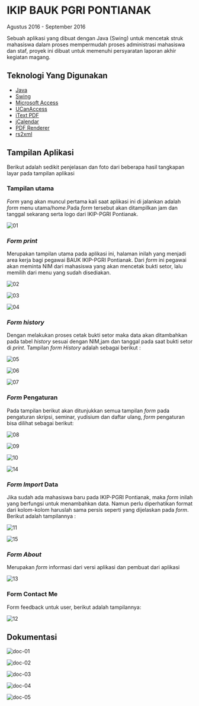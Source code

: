 # IKIP BAUK PGRI PONTIANAK

Agustus 2016 - September 2016

Sebuah aplikasi yang dibuat dengan Java (Swing) untuk mencetak struk mahasiswa dalam proses mempermudah proses administrasi mahasiswa dan staf, proyek ini dibuat untuk memenuhi persyaratan laporan akhir kegiatan magang.

## Teknologi Yang Digunakan

- [Java](https://www.java.com/)
- [Swing](https://docs.oracle.com/javase%2F7%2Fdocs%2Fapi%2F%2F/javax/swing/package-summary.html)
- [Microsoft Access](https://www.microsoft.com/id-id/microsoft-365/access)
- [UCanAccess](https://ucanaccess.sourceforge.net/site.html)
- [iText PDF](https://itextpdf.com/)
- [jCalendar](https://toedter.com/jcalendar/)
- [PDF Renderer](https://github.com/katjas/PDFrenderer)
- [rs2xml](https://sourceforge.net/projects/finalangelsanddemons/files/rs2xml.jar/download)

## Tampilan Aplikasi

Berikut adalah sedikit penjelasan dan foto dari beberapa hasil tangkapan layar pada tampilan aplikasi

### Tampilan utama

_Form_ yang akan muncul pertama kali saat aplikasi ini di jalankan adalah _form_ menu utama/_home_.Pada _form_ tersebut akan ditampilkan jam dan tanggal sekarang serta logo dari IKIP-PGRI Pontianak.

![01](https://raw.githubusercontent.com/cacing69/cacing69.github.io/master/media/images/projects/001/01.png "image 01")

### _Form print_

Merupakan tampilan utama pada aplikasi ini, halaman inilah yang menjadi area kerja bagi pegawai BAUK IKIP-PGRI Pontianak. Dari _form_ ini pegawai akan meminta NIM dari mahasiswa yang akan mencetak bukti setor, lalu memilih dari menu yang sudah disediakan.

![02](https://raw.githubusercontent.com/cacing69/cacing69.github.io/master/media/images/projects/001/02.png "image 02")

![03](https://raw.githubusercontent.com/cacing69/cacing69.github.io/master/media/images/projects/001/03.png "image 03")

![04](https://raw.githubusercontent.com/cacing69/cacing69.github.io/master/media/images/projects/001/04.jpg "image 04")

### _Form history_

Dengan melakukan proses cetak bukti setor maka data akan ditambahkan pada tabel _history_ sesuai dengan NIM,jam dan tanggal pada saat bukti setor di _print_. Tampilan _form History_ adalah sebagai berikut :

![05](https://raw.githubusercontent.com/cacing69/cacing69.github.io/master/media/images/projects/001/05.png "image 05")

![06](https://raw.githubusercontent.com/cacing69/cacing69.github.io/master/media/images/projects/001/06.png "image 06")

![07](https://raw.githubusercontent.com/cacing69/cacing69.github.io/master/media/images/projects/001/07.png "image 07")

### _Form_ Pengaturan

Pada tampilan berikut akan ditunjukkan semua tampilan _form_ pada pengaturan skripsi, seminar, yudisium dan daftar ulang, _form_ pengaturan bisa dilihat sebagai berikut:

![08](https://raw.githubusercontent.com/cacing69/cacing69.github.io/master/media/images/projects/001/08.png "image 08")

![09](https://raw.githubusercontent.com/cacing69/cacing69.github.io/master/media/images/projects/001/09.png "image 09")

![10](https://raw.githubusercontent.com/cacing69/cacing69.github.io/master/media/images/projects/001/10.png "image 10")

![14](https://raw.githubusercontent.com/cacing69/cacing69.github.io/master/media/images/projects/001/14.png "image 14")

### _Form Import_ Data

Jika sudah ada mahasiswa baru pada IKIP-PGRI Pontianak, maka _form_ inilah yang berfungsi untuk menambahkan data. Namun perlu diperhatikan format dari kolom-kolom haruslah sama persis seperti yang dijelaskan pada _form_. Berikut adalah tampilannya :

![11](https://raw.githubusercontent.com/cacing69/cacing69.github.io/master/media/images/projects/001/11.png "image 11")

![15](https://raw.githubusercontent.com/cacing69/cacing69.github.io/master/media/images/projects/001/15.png "image 15")

### _Form About_

Merupakan _form_ informasi dari versi aplikasi dan pembuat dari aplikasi

![13](https://raw.githubusercontent.com/cacing69/cacing69.github.io/master/media/images/projects/001/13.png "image 13")

### Form Contact Me

Form feedback untuk user, berikut adalah tampilannya:

![12](https://raw.githubusercontent.com/cacing69/cacing69.github.io/master/media/images/projects/001/12.jpg "image 12")

## Dokumentasi

![doc-01](https://raw.githubusercontent.com/cacing69/cacing69.github.io/master/media/images/projects/001/doc-01.png "image 01")

![doc-02](https://raw.githubusercontent.com/cacing69/cacing69.github.io/master/media/images/projects/001/doc-02.png "image 02")

![doc-03](https://raw.githubusercontent.com/cacing69/cacing69.github.io/master/media/images/projects/001/doc-03.png "image 03")

![doc-04](https://raw.githubusercontent.com/cacing69/cacing69.github.io/master/media/images/projects/001/doc-04.jpg "image 04")

![doc-05](https://raw.githubusercontent.com/cacing69/cacing69.github.io/master/media/images/projects/001/doc-05.jpg "image 05")
